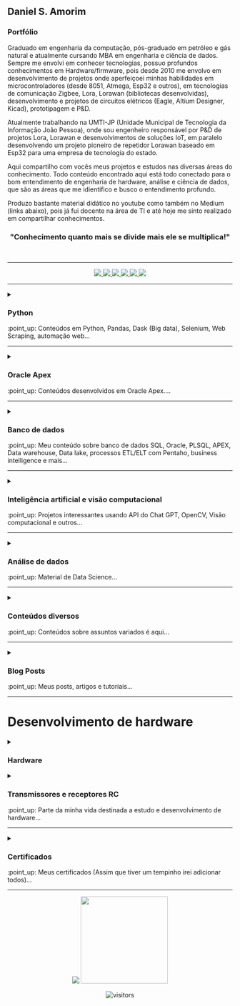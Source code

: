 <h2>Daniel S. Amorim</h2>

### Portfólio

Graduado em engenharia da computação, pós-graduado em petróleo e gás natural e atualmente cursando MBA 
em engenharia e ciência de dados. Sempre me envolvi em conhecer tecnologias, possuo profundos 
conhecimentos em Hardware/firmware, pois desde 2010 me envolvo em desenvolvimento de projetos onde 
aperfeiçoei minhas habilidades em microcontroladores (desde 8051, Atmega, Esp32 e outros), em tecnologias de 
comunicação Zigbee, Lora, Lorawan (bibliotecas desenvolvidas), desenvolvimento e projetos de circuitos elétricos (Eagle, Altium Designer, 
Kicad), prototipagem e P&D.

Atualmente trabalhando na UMTI-JP (Unidade Municipal de Tecnologia da Informação João Pessoa), onde sou engenheiro responsável por P&D de projetos
Lora, Lorawan e desenvolvimentos de soluções IoT, em paralelo desenvolvendo um projeto pioneiro de repetidor Lorawan baseado em Esp32 para uma
empresa de tecnologia do estado.


Aqui compartilho com vocês meus projetos e estudos nas diversas áreas do conhecimento. 
Todo conteúdo encontrado aqui está todo conectado para o bom entendimento de engenharia de hardware, 
análise e ciência de dados, que são as áreas que me idientifico e busco o entendimento profundo. 

Produzo bastante material didático no youtube como também no Medium (links abaixo), pois já fui docente 
na área de TI e até hoje me sinto realizado em compartilhar conhecimentos.


<h3 align="center">"Conhecimento quanto mais se divide mais ele se multiplica!"</h3>
<br>
<!----------------------------------------------- BOTOES DE LINKS --------------------------------------------->
<hr>
<div align="center">
  <a href="https://www.youtube.com/channel/UCehclUNu2kEJSLXGu29sOmQ">
    <img src="https://img.shields.io/badge/YouTube-FF0000?style=for-the-badge&logo=youtube&logoColor=white">
  </a>
  <a href="https://medium.com/@dev.daniel.amorim">
    <img src="https://img.shields.io/badge/Medium-12100E?style=for-the-badge&logo=medium&logoColor=white">
  </a>
  <a href="https://www.linkedin.com/in/dev-daniel-amorim/">
    <img src="https://img.shields.io/badge/LinkedIn-0077B5?style=for-the-badge&logo=linkedin&logoColor=white">
  </a>
  <a href="https://www.linkedin.com/in/dev-daniel-amorim/">
    <img src="https://img.shields.io/badge/Instagram-E4405F?style=for-the-badge&logo=instagram&logoColor=white">
  </a>
  <a href="https://contate.me/devdanielamorim">
    <img src="https://img.shields.io/badge/WhatsApp-25D366?style=for-the-badge&logo=whatsapp&logoColor=white">
  </a>
  <a href="mailto:dev.daniel.amorim@gmail.com">
    <img src="https://img.shields.io/badge/Gmail-D14836?style=for-the-badge&logo=gmail&logoColor=white">
  </a>
</div>
<hr>

<!------------------------------------------------SUMARIO PYTHON --------------------------------------------->
<details>
  <summary> <h3>Python</h3> </summary>
  
  - [Web Scraping (Selenium)](https://github.com/dev-daniel-amorim/Topico-Selenium_e_WS/blob/main/README.md)

  - [Análises de dados (Pandas/Dask)](https://github.com/dev-daniel-amorim/Analise_de_dados-Ferramentas/blob/main/README.md)
  
  - [Automação de processos](https://github.com/dev-daniel-amorim/Topico-Automacao_de_processos)
  
  - [Alguns módulos e bibliotecas Python](https://github.com/dev-daniel-amorim/Topico-Modulos-e-bibliotecas/blob/main/README.md)
  
  <hr>
</details>
:point_up: Conteúdos em Python, Pandas, Dask (Big data), Selenium, Web Scraping, automação web...
<hr>

<!------------------------------------------------SUMARIO ORACLE APEX --------------------------------------------->
<details>
  <summary> <h3>Oracle Apex</h3> </summary>
  
  - [Projeto Patrimônio com leitor RFID](https://github.com/dev-daniel-amorim/oracle_apex_patrimonio/blob/main/README.md)
  - [Tutoriais Oracle Apex](https://github.com/dev-daniel-amorim/tutoriais_apex/blob/main/README.md)
     
  <hr>
</details>
:point_up: Conteúdos desenvolvidos em Oracle Apex....
<hr>


<!------------------------------------------------- Banco de dados-------------------------------------------->
<details>
  <summary> <h3> Banco de dados </h3> </summary>
  
  - [SQL Language](https://github.com/dev-daniel-amorim/Sql_Server/blob/main/README.md)
  - [Oracle PL/SQL e APEX](https://github.com/dev-daniel-amorim/oracle_plsql/blob/main/README.md)
  - [Pentaho + Data Warehouse + ETL](https://github.com/dev-daniel-amorim/Topico_DW/blob/main/README.md)
  
  <hr>
</details>
:point_up: Meu conteúdo sobre banco de dados SQL, Oracle, PLSQL, APEX, Data warehouse, Data lake, processos ETL/ELT com Pentaho, business intelligence e mais...
<hr>

<!------------------------------------------------CHAT gpt --------------------------------------------------->
<details>
  <summary> <h3>Inteligência artificial e visão computacional</h3> </summary>
  
  - [Projetos com IA e VC](https://github.com/dev-daniel-amorim/Topico-ChatGPT/blob/main/README.md)
  
  <hr>
</details>
:point_up: Projetos interessantes usando API do Chat GPT, OpenCV, Visão computacional e outros...
<hr>

<!------------------------------------------------AD E DS----------------------------------------------------->
<details>
  <summary> <h3>Análise de dados</h3> </summary>
  
  - [Tratamento de dados](https://github.com/dev-daniel-amorim/Topico-Analise_dados/blob/main/README.md)

  
### Data Science (Classificação)
- [Análise de risco](https://github.com/dev-daniel-amorim/DS-Analise_de_risco_II/blob/main/README.md)

### Data Science (Regressão)
- [Preços de imóveis no RJ](https://github.com/dev-daniel-amorim/DS-Machine_learning)

## Etapas do data science

### Coleta de dados:

- [Coleta de dados com APIs](https://github.com/dev-daniel-amorim/Coleta_de_dados-APIs)

### Tratamento de dados:

- [Estatística para análise de dados](https://github.com/dev-daniel-amorim/AD-Estatistica/blob/main/README.md)
- [Variáveis Dummies (Label e OneHot Encoder)](https://github.com/dev-daniel-amorim/DS-Variaveis_Dummies)
- [Balanceamento de classes (Under e Oversampling)](https://github.com/dev-daniel-amorim/DS-Balanceamento_de_classes/blob/main/README.md)
- [Redimensionamento dos dados (normalização/padronização)](https://github.com/dev-daniel-amorim/AD-Norm_Padron/blob/main/README.md)

### Machine Learning:

- [Holdout/Cross Validation](https://github.com/dev-daniel-amorim/ML-Tecnicas)
- [Ajuste de Hiperparâmetros](https://github.com/dev-daniel-amorim/ML-Ajustes_Hiperparametros/blob/main/README.md)
  <hr>
</details>
:point_up: Material de Data Science...
<hr>

<!------------------------------------------------DIVERSOS --------------------------------------------------->
<details>
  <summary> <h3>Conteúdos diversos</h3> </summary>

  - [Conteúdos dos mais variádos temas](https://github.com/dev-daniel-amorim/Python-Varios_temas/blob/main/README.md)

  <hr>
</details>
:point_up: Conteúdos sobre assuntos variados é aqui...
<hr>

<!------------------------------------------------BLOG POSTS-------------------------------------------------->
<details>
  <summary><h3>Blog Posts</h3></summary>

  - [Balanceamento de classes](https://medium.com/@dev.daniel.amorim/balanceamento-de-classes-6eca350c465a)
  - [Conectando aplicações com SQL Server](https://medium.com/@dev.daniel.amorim/jupyter-notebook-sql-server-1af8eb22cf02)
  - [Etapas de projetos de análise de dados](https://medium.com/@dev.daniel.amorim/iniciando-projeto-de-an%C3%A1lise-de-dados-5db12f935537)
  - [Criando bibliotecas com Pypi](https://medium.com/@dev.daniel.amorim/como-criar-biblioteca-python-pypi-343219656838)
  - [Chat GPT fazendo análise de dados em Python](https://medium.com/@dev.daniel.amorim/chat-gpt-programando-em-python-c2a1802fe959)

</details>
:point_up: Meus posts, artigos e tutoriais...
<hr>


<!------------------------------------------------hardware-------------------------------------------------->
# Desenvolvimento de hardware

<details>
  <summary><h3>Hardware</h3></summary>

  - [Projeto RFID UHF 800-900mHz](https://github.com/dev-daniel-amorim/RFID_UHF/blob/main/README.md)
  - [Comunicação Zigbee (Esp32 + Xbee modules)](https://github.com/dev-daniel-amorim/gateway_zigbee/blob/main/README.md)
  - [Projeto de automação residencial Hi Home (2010)](https://github.com/dev-daniel-amorim/Automacao_residencial/blob/main/README.md)
  - [Projetos Lorawan (Em breve postarei conteúdos em parceria com a Radioenge)]()

</details>

<!----------------------------------------------- FLYSKY -------------------------------------------------->

<details>
  <summary><h3>Transmissores e receptores RC</h3></summary>

  - [Receptor RC comunicando com esp32 via iBus](https://github.com/dev-daniel-amorim/ReceptorRc_esp32_Ibus)

</details>
:point_up: Parte da minha vida destinada a estudo e desenvolvimento de hardware...
<hr>

<!------------------------------------------------CERTIFICADOS POSTS-------------------------------------------------->
<details>
  <summary><h3>Certificados</h3></summary>

  - [Altium Designer](https://www.udemy.com/certificate/UC-902e4132-419b-4588-b664-29dd2266ffe8/)
  - [FreeRTOS](https://www.udemy.com/certificate/UC-5f6138cc-9315-49f8-bdf8-8b8bfd094d55/)
  - [Python](https://portalhashtag.com/certificado-hashtag/1666472978211x337894069015150600?data-inicio=N%C3%A3o)

</details>
:point_up: Meus certificados (Assim que tiver um tempinho irei adicionar todos)...
<hr>




<!------------------------------------------------RODAPE------------------------------------------------------>
<div align="center">
<img src="https://github-readme-stats.vercel.app/api?username=dev-daniel-amorim&theme=blue-green">
<img height="195em" src="https://github-readme-stats.vercel.app/api/top-langs/?username=dev-daniel-amorim&theme=blue-green">
<br> 
  
![visitors](https://visitor-badge.laobi.icu/badge?page_id=https://github.com/dev-daniel-amorim) 
 </div> 
 
